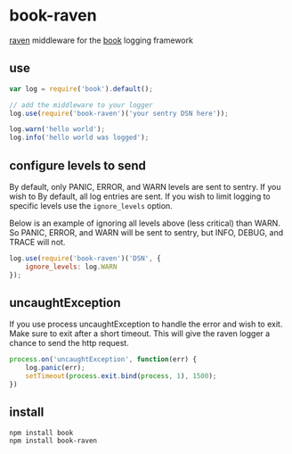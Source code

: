 # book-raven

[raven](https://github.com/shtylman/raven-node) middleware for the [book](https://github.com/shtylman/node-book) logging framework

## use
```javascript
var log = require('book').default();

// add the middleware to your logger
log.use(require('book-raven')('your sentry DSN here'));

log.warn('hello world');
log.info('hello world was logged');
```

## configure levels to send

By default, only PANIC, ERROR, and WARN levels are sent to sentry. If you wish to
By default, all log entries are sent. If you wish to limit logging to specific levels use the `ignore_levels` option.

Below is an example of ignoring all levels above (less critical) than WARN. So PANIC, ERROR, and WARN will be sent to sentry, but INFO, DEBUG, and TRACE will not.

```javascript
log.use(require('book-raven')('DSN', {
    ignore_levels: log.WARN
});
```

## uncaughtException

If you use process uncaughtException to handle the error and wish to exit. Make sure to exit after a short timeout. This will give the raven logger a chance to send the http request.

```javascript
process.on('uncaughtException', function(err) {
    log.panic(err);
    setTimeout(process.exit.bind(process, 1), 1500);
})
```

## install

```shell
npm install book
npm install book-raven
```
